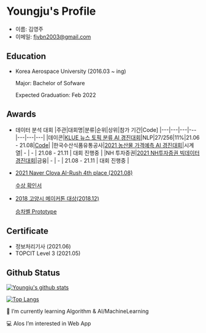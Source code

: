 # Youngju's Profile
- 이름: 김영주
- 이메일: fjvbn2003@gmail.com

## Education
- Korea Aerospace University (2016.03 ~  ing)

  Major: Bachelor of Sofware
  
  Expected Graduation: Feb 2022


## Awards
- 데이터 분석 대회
  |주관|대회명|분류|순위|상위|참가 기간|Code]
  |---|---|---|---|---|---|---|
  |데이콘|[KLUE 뉴스 토픽 분류 AI 경진대회](https://dacon.io/competitions/official/235747/overview/description)|NLP|27/256|11%|21.06 - 21.08|[Code](https://dacon.io/competitions/official/235747/codeshare/3050?page=1&dtype=recent)|
  |한국수산식품유통공사|[2021 농산물 가격예측 AI 경진대회](https://dacon.io/competitions/official/235801/overview/description)|시계열| - | - | 21.08 - 21.11 | 대회 진행중 |
  |NH 투자증권|[2021 NH투자증권 빅데이터 경진대회](https://dacon.io/competitions/official/235798/overview/description)|금융| - | - | 21.08 - 21.11 | 대회 진행중 |
  

- [2021 Naver Clova AI-Rush 4th place (2021.08)](https://campaign.naver.com/clova_airush/)

  [수상 확인서](./naver_airush_2021/airush2021_수상확인서_short.png)
- [2018 고양시 메이커톤 대상(2018.12)](https://www.mygoyang.com/news/articleView.html?idxno=49180)

  [승차벨 Prototype](
    ./goyang/다섯이_내고양.jpg
  )

## Certificate
- 정보처리기사 (2021.06)
- TOPCIT Level 3 (2021.05)

## Github Status

[![Youngju's github stats](https://github-readme-stats.vercel.app/api?username=fjvbn2003)](https://github.com/anuraghazra/github-readme-stats)

[![Top Langs](https://github-readme-stats.vercel.app/api/top-langs/?username=fjvbn2003&layout=compact)](https://github.com/anuraghazra/github-readme-stats)

🌱 I’m currently learning Algorithm & AI/MachineLearning 

💻 Alos I’m interested in Web App

